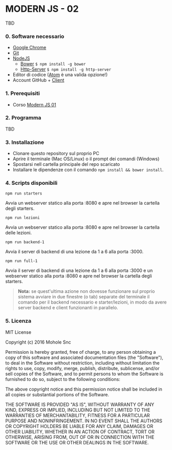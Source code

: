 # MODERN JS - 02

TBD

### 0. Software necessario
* [Google Chrome](https://www.google.it/chrome/browser/desktop/)
* [Git](https://git-scm.com/)
* [NodeJS](https://nodejs.org/en/)
  * [Bower](http://bower.io/) ```$ npm install -g bower```
  * [Http-Server](https://www.npmjs.com/package/http-server) ```$ npm install -g http-server```
* Editor di codice ([Atom](https://atom.io/) è una valida opzione!)
* Account GitHub +  [Client](https://desktop.github.com/)

### 1. Prerequisiti
* Corso [Modern JS 01](https://github.com/mohole/modern-js-01)

### 2. Programma
TBD

### 3. Installazione
* Clonare questo repository sul proprio PC
* Aprire il terminale (Mac OS/Linux) o il prompt dei comandi (Windows)
* Spostarsi nell cartella principale del repo scaricato
* Installare le dipendenze con il comando ```npm install && bower install```.

### 4. Scripts disponibili

    npm run starters

Avvia un webserver statico alla porta :8080 e apre nel browser la cartella degli starters.

    npm run lezioni

Avvia un webserver statico alla porta :8080 e apre nel browser la cartella delle lezioni.

    npm run backend-1

Avvia il server di backend di una lezione da 1 a 6 alla porta :3000.

    npm run full-1

Avvia il server di backend di una lezione da 1 a 6 alla porta :3000 e un webserver statico alla porta :8080 e apre nel browser la cartella degli starters.

> **Nota:** se quest'ultima azione non dovesse funzionare sul proprio sistema avviare in due finestre (o tab) separate del terminale il comando per il backend necessario e starter/lezioni, in modo da avere server backend e client funzionanti in parallelo.


### 5. Licenza
MIT License

Copyright (c) 2016 Mohole Snc

Permission is hereby granted, free of charge, to any person obtaining a copy
of this software and associated documentation files (the "Software"), to deal
in the Software without restriction, including without limitation the rights
to use, copy, modify, merge, publish, distribute, sublicense, and/or sell
copies of the Software, and to permit persons to whom the Software is
furnished to do so, subject to the following conditions:

The above copyright notice and this permission notice shall be included in all
copies or substantial portions of the Software.

THE SOFTWARE IS PROVIDED "AS IS", WITHOUT WARRANTY OF ANY KIND, EXPRESS OR
IMPLIED, INCLUDING BUT NOT LIMITED TO THE WARRANTIES OF MERCHANTABILITY,
FITNESS FOR A PARTICULAR PURPOSE AND NONINFRINGEMENT. IN NO EVENT SHALL THE
AUTHORS OR COPYRIGHT HOLDERS BE LIABLE FOR ANY CLAIM, DAMAGES OR OTHER
LIABILITY, WHETHER IN AN ACTION OF CONTRACT, TORT OR OTHERWISE, ARISING FROM,
OUT OF OR IN CONNECTION WITH THE SOFTWARE OR THE USE OR OTHER DEALINGS IN THE
SOFTWARE.
